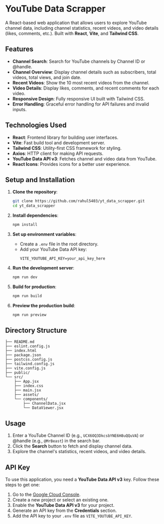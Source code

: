 # YouTube Data Scrapper

A React-based web application that allows users to explore YouTube channel data, including channel statistics, recent videos, and video details (likes, comments, etc.). Built with **React**, **Vite**, and **Tailwind CSS**.

## Features

- **Channel Search**: Search for YouTube channels by Channel ID or @handle.
- **Channel Overview**: Display channel details such as subscribers, total videos, total views, and join date.
- **Recent Videos**: Show the 10 most recent videos from the channel.
- **Video Details**: Display likes, comments, and recent comments for each video.
- **Responsive Design**: Fully responsive UI built with Tailwind CSS.
- **Error Handling**: Graceful error handling for API failures and invalid inputs.

## Technologies Used

- **React**: Frontend library for building user interfaces.
- **Vite**: Fast build tool and development server.
- **Tailwind CSS**: Utility-first CSS framework for styling.
- **Axios**: HTTP client for making API requests.
- **YouTube Data API v3**: Fetches channel and video data from YouTube.
- **React Icons**: Provides icons for a better user experience.

## Setup and Installation

1. **Clone the repository**:
   ```bash
   git clone https://github.com/rahul5403/yt_data_scrapper.git
   cd yt_data_scrapper
   ```

2. **Install dependencies**:
   ```bash
   npm install
   ```

3. **Set up environment variables**:
   - Create a `.env` file in the root directory.
   - Add your YouTube Data API key:
     ```env
     VITE_YOUTUBE_API_KEY=your_api_key_here
     ```

4. **Run the development server**:
   ```bash
   npm run dev
   ```

5. **Build for production**:
   ```bash
   npm run build
   ```

6. **Preview the production build**:
   ```bash
   npm run preview
   ```

## Directory Structure

```
├── README.md
├── eslint.config.js
├── index.html
├── package.json
├── postcss.config.js
├── tailwind.config.js
├── vite.config.js
├── public/
└── src/
    ├── App.jsx
    ├── index.css
    ├── main.jsx
    ├── assets/
    └── components/
        ├── ChannelData.jsx
        └── DataViewer.jsx
```

## Usage

1. Enter a YouTube Channel ID (e.g., `UCX6OQ3DkcsbYNE6H8uQQuVA`) or @handle (e.g., `@MrBeast`) in the search bar.
2. Click the **Search** button to fetch and display channel data.
3. Explore the channel's statistics, recent videos, and video details.

## API Key

To use this application, you need a **YouTube Data API v3** key. Follow these steps to get one:

1. Go to the [Google Cloud Console](https://console.cloud.google.com/).
2. Create a new project or select an existing one.
3. Enable the **YouTube Data API v3** for your project.
4. Generate an API key from the **Credentials** section.
5. Add the API key to your `.env` file as `VITE_YOUTUBE_API_KEY`.
